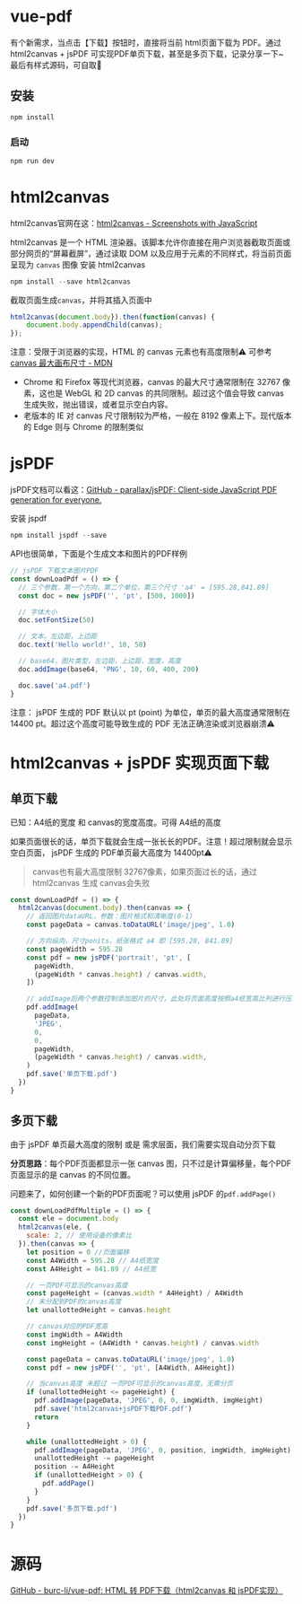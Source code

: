 # vue-pdf

有个新需求，当点击【下载】按钮时，直接将当前 html页面下载为 PDF。通过 html2canvas + jsPDF 可实现PDF单页下载，甚至是多页下载，记录分享一下~ 最后有样式源码，可自取🫡

## 安装

```sh
npm install
```

### 启动

```sh
npm run dev
```

# html2canvas

html2canvas官网在这：[html2canvas - Screenshots with JavaScript](https://html2canvas.hertzen.com/)

html2canvas 是一个 HTML 渲染器。该脚本允许你直接在用户浏览器截取页面或部分网页的“屏幕截屏”，通过读取 DOM 以及应用于元素的不同样式，将当前页面呈现为 `canvas` 图像
安装 html2canvas

```javascript
npm install --save html2canvas
```

截取页面生成`canvas`，并将其插入页面中

```javascript
html2canvas(document.body}).then(function(canvas) {
    document.body.appendChild(canvas);
});
```

注意：受限于浏览器的实现，HTML 的 canvas 元素也有高度限制⚠ 可参考 [canvas 最大画布尺寸 - MDN](https://developer.mozilla.org/zh-CN/docs/Web/HTML/Element/canvas)

- Chrome 和 Firefox 等现代浏览器，canvas 的最大尺寸通常限制在 32767 像素，这也是 WebGL 和 2D canvas 的共同限制。超过这个值会导致 canvas 生成失败，抛出错误，或者显示空白内容。
- 老版本的 IE 对 canvas 尺寸限制较为严格，一般在 8192 像素上下。现代版本的 Edge 则与 Chrome 的限制类似

# jsPDF

jsPDF文档可以看这：[GitHub - parallax/jsPDF: Client-side JavaScript PDF generation for everyone.](https://github.com/parallax/jsPDF)

安装 jspdf

```javascript
npm install jspdf --save
```

API也很简单，下面是个生成文本和图片的PDF样例

```javascript
// jsPDF 下载文本图片PDF
const downLoadPdf = () => {
  // 三个参数，第一个方向，第二个单位，第三个尺寸 'a4' = [595.28,841.89]
  const doc = new jsPDF('', 'pt', [500, 1000])

  // 字体大小
  doc.setFontSize(50)

  // 文本，左边距，上边距
  doc.text('Hello world!', 10, 50)

  // base64，图片类型，左边距，上边距，宽度，高度
  doc.addImage(base64, 'PNG', 10, 60, 400, 200)

  doc.save('a4.pdf')
}
```

注意： jsPDF 生成的 PDF 默认以 pt (point) 为单位，单页的最大高度通常限制在 14400 pt。超过这个高度可能导致生成的 PDF 无法正确渲染或浏览器崩溃⚠

# html2canvas + jsPDF 实现页面下载

## 单页下载

已知：A4纸的宽度 和 canvas的宽度高度。可得 A4纸的高度

如果页面很长的话，单页下载就会生成一张长长的PDF。注意！超过限制就会显示空白页面， jsPDF 生成的 PDF单页最大高度为 14400pt⚠

> canvas也有最大高度限制 32767像素，如果页面过长的话，通过 html2canvas 生成 canvas会失败

```javascript
const downLoadPdf = () => {
  html2canvas(document.body).then(canvas => {
    // 返回图片dataURL，参数：图片格式和清晰度(0-1)
    const pageData = canvas.toDataURL('image/jpeg', 1.0)

    // 方向纵向，尺寸ponits，纸张格式 a4 即 [595.28, 841.89]
    const pageWidth = 595.28
    const pdf = new jsPDF('portrait', 'pt', [
      pageWidth,
      (pageWidth * canvas.height) / canvas.width,
    ])

    // addImage后两个参数控制添加图片的尺寸，此处将页面高度按照a4纸宽高比列进行压缩
    pdf.addImage(
      pageData,
      'JPEG',
      0,
      0,
      pageWidth,
      (pageWidth * canvas.height) / canvas.width,
    )
    pdf.save('单页下载.pdf')
  })
}
```

## 多页下载

由于 jsPDF 单页最大高度的限制 或是 需求层面，我们需要实现自动分页下载

**分页思路**：每个PDF页面都显示一张 canvas 图，只不过是计算偏移量，每个PDF页面显示的是 canvas 的不同位置。

问题来了，如何创建一个新的PDF页面呢？可以使用 jsPDF 的`pdf.addPage()`

```javascript
const downLoadPdfMultiple = () => {
  const ele = document.body
  html2canvas(ele, {
    scale: 2, // 使用设备的像素比
  }).then(canvas => {
    let position = 0 //页面偏移
    const A4Width = 595.28 // A4纸宽度
    const A4Height = 841.89 // A4纸宽

    // 一页PDF可显示的canvas高度
    const pageHeight = (canvas.width * A4Height) / A4Width
    // 未分配到PDF的canvas高度
    let unallottedHeight = canvas.height

    // canvas对应的PDF宽高
    const imgWidth = A4Width
    const imgHeight = (A4Width * canvas.height) / canvas.width

    const pageData = canvas.toDataURL('image/jpeg', 1.0)
    const pdf = new jsPDF('', 'pt', [A4Width, A4Height])

    // 当canvas高度 未超过 一页PDF可显示的canvas高度，无需分页
    if (unallottedHeight <= pageHeight) {
      pdf.addImage(pageData, 'JPEG', 0, 0, imgWidth, imgHeight)
      pdf.save('html2canvas+jsPDF下载PDF.pdf')
      return
    }

    while (unallottedHeight > 0) {
      pdf.addImage(pageData, 'JPEG', 0, position, imgWidth, imgHeight)
      unallottedHeight -= pageHeight
      position -= A4Height
      if (unallottedHeight > 0) {
        pdf.addPage()
      }
    }
    pdf.save('多页下载.pdf')
  })
}
```

# 源码

[GitHub - burc-li/vue-pdf: HTML 转 PDF下载（html2canvas 和 jsPDF实现）](https://github.com/burc-li/vue-pdf)
